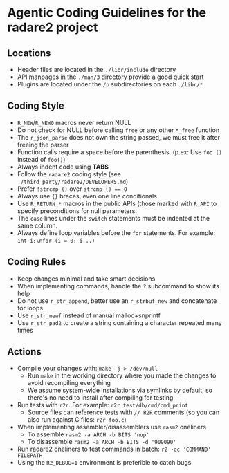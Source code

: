 # Agentic Coding Guidelines for the radare2 project

## Locations

- Header files are located in the `./libr/include` directory
- API manpages in the `./man/3` directory provide a good quick start
- Plugins are located under the `/p` subdirectories on each `./libr/*`

## Coding Style

- `R_NEW`/`R_NEW0` macros never return NULL
- Do not check for NULL before calling `free` or any other `*_free` function
- The `r_json_parse` does not own the string passed, we must free it after freeing the parser
- Function calls require a space before the parenthesis. (p.ex: Use `foo ()` instead of `foo()`)
- Always indent code using **TABS**
- Follow the `radare2` coding style (see `./third_party/radare2/DEVELOPERS.md`)
- Prefer `!strcmp ()` over `strcmp () == 0`
- Always use `{}` braces, even one line conditionals
- Use `R_RETURN_*` macros in the public APIs (those marked with `R_API` to specify preconditions for null parameters.
- The `case` lines under the `switch` statements must be indented at the same column.
- Always define loop variables before the `for` statements. For example: `int i;\nfor (i = 0; i ..)`

## Coding Rules

- Keep changes minimal and take smart decisions
- When implementing commands, handle the `?` subcommand to show its help
- Do not use `r_str_append`, better use an `r_strbuf_new` and concatenate for loops
- Use `r_str_newf` instead of manual malloc+snprintf
- Use `r_str_pad2` to create a string containing a character repeated many times

## Actions

- Compile your changes with: `make -j > /dev/null`
  - Run `make` in the working directory where you made the changes to avoid recompiling everything
  - We assume system-wide installations via symlinks by default, so there's no need to install after compiling for testing
- Run tests with `r2r`. For example: `r2r test/db/cmd/cmd_print`
  - Source files can reference tests with `// R2R` comments (so you can also run against C files: `r2r foo.c`)
- When implementing assembler/disassemblers use `rasm2` oneliners
  - To assemble `rasm2 -a ARCH -b BITS 'nop'`
  - To disassemble `rasm2 -a ARCH -b BITS -d '909090'`
- Run radare2 oneliners to test commands in batch: `r2 -qc 'COMMAND' FILEPATH`
- Using the `R2_DEBUG=1` environment is preferible to catch bugs
